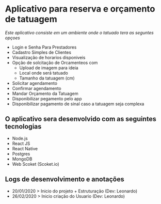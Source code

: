 # Aplicativo para reserva e orçamento de tatuagem
_Este aplicativo consiste em um ambiente onde o tatuado tera as seguntes opçoes_
  - Login e Senha Para Prestadores
  - Cadastro Simples de Clientes
  - Visualização de horarios disponiveis
  - Opção de solcitação de Orcamenteos com
    - Upload de imagem para ideia
    - Local onde será tatuado
    - Tamanho da tatuagem (cm)
  - Solicitar agendamento
  - Confirmar agendamento
  - Mandar Orçamento da Tatuagem
  - Disponibilizar pegamento pelo app
  - Disponibilizar pagamento de sinal caso a tatuagem seja complexa

## O aplicativo sera desenvolvido com as seguintes tecnologias
 - Node.js
 - React JS
 - React Native
 - Postgres
 - MongoDB
 - Web Scoket (Scoket.io)

## Logs de desenvolvimento e anotações
  - 20/01/2020 > Inicio do projeto + Estruturação (Dev: Leonardo)
  - 26/02/2020 > Inicio criação do Usuario (Dev: Leonardo)
